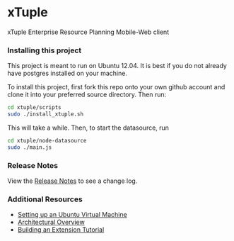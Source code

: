 xTuple
======

xTuple Enterprise Resource Planning Mobile-Web client


### Installing this project

This project is meant to run on Ubuntu 12.04. It is best if you do
not already have postgres installed on your machine.

To install this project, first fork this repo onto your own github account
and clone it into your preferred source directory. Then run:

```bash
cd xtuple/scripts
sudo ./install_xtuple.sh
```

This will take a while. Then, to start the datasource, run

```bash
cd xtuple/node-datasource
sudo ./main.js
```

### Release Notes

View the [Release Notes](RELEASE.md) to see a change log.

### Additional Resources

  * [Setting up an Ubuntu Virtual Machine](https://github.com/jrogelstad/xtuple/blob/master/docs/UBUNTU_SETUP.md)
  * [Architectural Overview](https://github.com/xtuple/xtuple/blob/master/docs/OVERVIEW.md)
  * [Building an Extension Tutorial](https://github.com/xtuple/xtuple-extensions/blob/master/docs/TUTORIAL.md)
